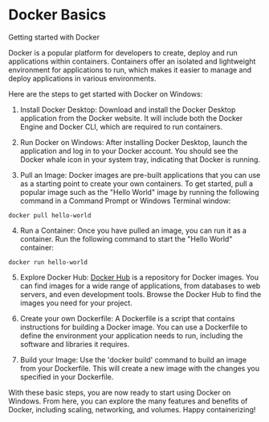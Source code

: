 # Docker Basics

Getting started with Docker

Docker is a popular platform for developers to create, deploy and run applications within containers. 
Containers offer an isolated and lightweight environment for applications to run, which makes it easier to manage and deploy applications in various environments.

Here are the steps to get started with Docker on Windows:

1. Install Docker Desktop: Download and install the Docker Desktop application from the Docker website. 
It will include both the Docker Engine and Docker CLI, which are required to run containers.

2. Run Docker on Windows: After installing Docker Desktop, launch the application and log in to your Docker account. 
You should see the Docker whale icon in your system tray, indicating that Docker is running.

3. Pull an Image: Docker images are pre-built applications that you can use as a starting point to create your own containers. 
To get started, pull a popular image such as the "Hello World" image by running the following command in a Command Prompt or Windows Terminal window:

````console
docker pull hello-world
````

4. Run a Container: Once you have pulled an image, you can run it as a container. Run the following command to start the "Hello World" container:

````console
docker run hello-world
````

5. Explore Docker Hub: <a href="https://hub.docker.com/search?q=" target="_blank">Docker Hub</a> is a repository for Docker images. 
You can find images for a wide range of applications, from databases to web servers, and even development tools. Browse the Docker Hub to find the images you need for your project.

6. Create your own Dockerfile: A Dockerfile is a script that contains instructions for building a Docker image. 
You can use a Dockerfile to define the environment your application needs to run, including the software and libraries it requires.

7. Build your Image: Use the 'docker build' command to build an image from your Dockerfile. 
This will create a new image with the changes you specified in your Dockerfile.

With these basic steps, you are now ready to start using Docker on Windows. 
From here, you can explore the many features and benefits of Docker, including scaling, networking, and volumes. Happy containerizing!
